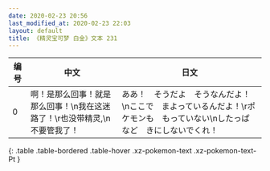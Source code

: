 ```yaml
---
date: 2020-02-23 20:56
last_modified_at: 2020-02-23 22:03
layout: default
title: 《精灵宝可梦 白金》文本 231
---
```

| 编号 | 中文 | 日文 |
| ---- | ---- | ---- |
| 0 | 啊！是那么回事！就是那么回事！\n我在这迷路了！\r也没带精灵,\n不要管我了！ | ああ！　そうだよ　そうなんだよ！\nここで　まよっているんだよ！\rポケモンも　もっていない\nしたっぱなど　きにしないでくれ！ |
{: .table .table-bordered .table-hover .xz-pokemon-text .xz-pokemon-text-Pt }